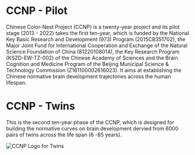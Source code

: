# CCNP - Pilot
Chinese Color-Nest Project (CCNP) is a twenty-year project and its pilot stage (2013 - 2022) takes the first ten-year, which is funded by the National Key Basic Research and Development (973) Program (2015CB351702), the Major Joint Fund for International Cooperation and Exchange of the Natural Science Foundation of China (81220108014), the Key Research Program (KSZD-EW-TZ-002) of the Chinese Academy of Sciences and the Brain Cognition and Medicine Program of the Beijing Municipal Science & Technology Commission (Z161100002616023). It aims at establishing the Chinese normative brain development trajectories across the human lifespan.

# CCNP - Twins
This is the second ten-year phase of the CCNP, which is designed for building the normative curves on brain development dervied from 6000 pairs of twins across the life span (6 -85 years).

![CCNP Logo for Twins](sda)
